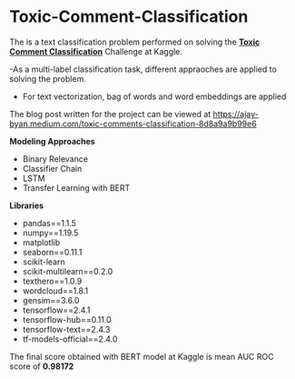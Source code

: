 # Toxic-Comment-Classification

The is a text classification problem performed on solving the [**Toxic Comment Classification**](https://www.kaggle.com/c/jigsaw-toxic-comment-classification-challenge/overview) Challenge at Kaggle.

-As a multi-label classification task, different appraoches are applied to solving the problem.
- For text vectorization, bag of words and word embeddings are applied

The blog post written for the project can be viewed at https://ajay-byan.medium.com/toxic-comments-classification-8d8a9a9b99e6

**Modeling Approaches**
- Binary Relevance 
- Classifier Chain
- LSTM
- Transfer Learning with BERT

**Libraries**
- pandas==1.1.5
- numpy==1.19.5
- matplotlib
- seaborn==0.11.1
- scikit-learn
- scikit-multilearn==0.2.0
- texthero==1.0.9
- wordcloud==1.8.1
- gensim==3.6.0
- tensorflow==2.4.1
- tensorflow-hub==0.11.0
- tensorflow-text==2.4.3
- tf-models-official==2.4.0

The final score obtained with BERT model at Kaggle is mean AUC ROC score of **0.98172**
